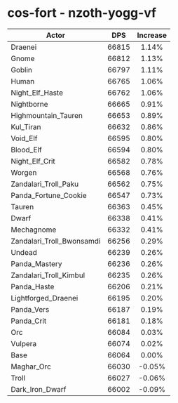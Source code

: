 # cos-fort - nzoth-yogg-vf
| Actor | DPS | Increase |
|---|:---:|:---:|
|Draenei|66815|1.14%|
|Gnome|66812|1.13%|
|Goblin|66797|1.11%|
|Human|66765|1.06%|
|Night_Elf_Haste|66762|1.06%|
|Nightborne|66665|0.91%|
|Highmountain_Tauren|66653|0.89%|
|Kul_Tiran|66632|0.86%|
|Void_Elf|66595|0.80%|
|Blood_Elf|66594|0.80%|
|Night_Elf_Crit|66582|0.78%|
|Worgen|66568|0.76%|
|Zandalari_Troll_Paku|66562|0.75%|
|Panda_Fortune_Cookie|66547|0.73%|
|Tauren|66363|0.45%|
|Dwarf|66338|0.41%|
|Mechagnome|66332|0.41%|
|Zandalari_Troll_Bwonsamdi|66256|0.29%|
|Undead|66239|0.26%|
|Panda_Mastery|66236|0.26%|
|Zandalari_Troll_Kimbul|66235|0.26%|
|Panda_Haste|66206|0.21%|
|Lightforged_Draenei|66195|0.20%|
|Panda_Vers|66187|0.19%|
|Panda_Crit|66181|0.18%|
|Orc|66084|0.03%|
|Vulpera|66074|0.02%|
|Base|66064|0.00%|
|Maghar_Orc|66030|-0.05%|
|Troll|66027|-0.06%|
|Dark_Iron_Dwarf|66002|-0.09%|
